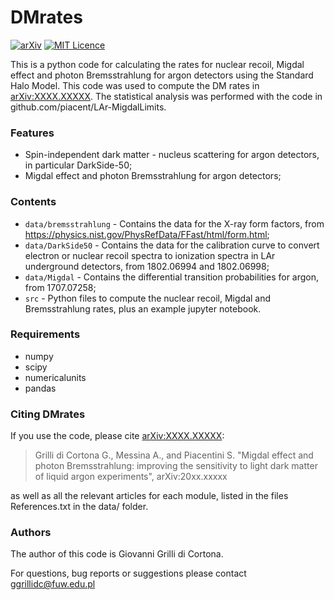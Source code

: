 # DMrates

[![arXiv](https://img.shields.io/badge/.svg)](https://arxiv.org/abs/XXXX.XXXXX)
[![MIT Licence](https://badges.frapsoft.com/os/mit/mit.svg?v=103)](https://opensource.org/licenses/mit-license.php)


This is a python code for calculating the rates for nuclear recoil, Migdal effect and photon Bremsstrahlung for argon detectors using the Standard Halo Model. This code was used to compute the DM rates in [arXiv:XXXX.XXXXX](https://arxiv.org/abs/XXXX.XXXXX). The statistical analysis was performed with the code in github.com/piacent/LAr-MigdalLimits.



### Features

- Spin-independent dark matter - nucleus scattering for argon detectors, in particular DarkSide-50;
- Migdal effect and photon Bremsstrahlung for argon detectors;

### Contents

- `data/bremsstrahlung` - Contains the data for the X-ray form factors, from https://physics.nist.gov/PhysRefData/FFast/html/form.html;
- `data/DarkSide50` - Contains the data for the calibration curve to convert electron or nuclear recoil spectra to ionization spectra in LAr underground detectors, from 1802.06994 and 1802.06998;
- `data/Migdal` - Contains the differential transition probabilities for argon, from 1707.07258;
- `src` - Python files to compute the nuclear recoil, Migdal and Bremsstrahlung rates, plus an example jupyter notebook.

### Requirements

- numpy
- scipy
- numericalunits
- pandas

### Citing DMrates

If you use the code, please cite [arXiv:XXXX.XXXXX](https://arxiv.org/abs/XXXX.XXXXX):

>Grilli di Cortona G.,  Messina A., and Piacentini S. "Migdal effect and photon Bremsstrahlung: improving the sensitivity to light dark matter of liquid argon experiments", arXiv:20xx.xxxxx

as well as all the relevant articles for each module, listed in the files References.txt in the data/<name> folder.

### Authors

The author of this code is Giovanni Grilli di Cortona.

For questions, bug reports or suggestions please contact [ggrillidc@fuw.edu.pl](mailto:ggrillidc@fuw.edu.pl)
